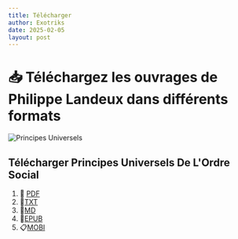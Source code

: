 ```yaml
---
title: Télécharger
author: Exotriks
date: 2025-02-05
layout: post
---
```


# :inbox_tray: Téléchargez les ouvrages de Philippe Landeux dans différents formats


![Principes Universels](https://exotriks.github.io/civisme-documentation/assets/images/covers/recto/couverture_principes_universels_de_l_ordre_social_philippe_landeux_recto_648x960.jpg "Principes Universels De L'Ordre Social - Philippe Landeux")

## Télécharger Principes Universels De L'Ordre Social

1. :blue_book: [PDF](https://exotriks.github.io/civisme-documentation/assets/Principes%20Universels%20de%20l'Ordre%20Social%20-%20Philippe%20Landeux.pdf)
2. :page_facing_up:[TXT](https://cdn.jsdelivr.net/gh/exotriks/civisme-documentation/assets/principes_universels_de_l_ordre_social_philippe_landeux.txt)
3. :bookmark_tabs:[MD](https://cdn.jsdelivr.net/gh/exotriks/civisme-documentation/assets/principes_universels_de_l_ordre_social_philippe_landeux.md)
4. :scroll:[EPUB](https://raw.githubusercontent.com/exotriks/civisme-documentation/master/assets/Principes%20Universels%20De%20L'Ordre%20Social-Philippe%20Landeux.epub)
5. :clipboard:[MOBI](https://cdn.jsdelivr.net/gh/exotriks/civisme-documentation/assets/Principes%20Universels%20De%20L'Ordre%20Social-Philippe%20Landeux.mobi)

